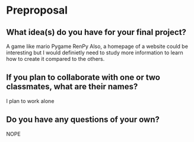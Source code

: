# Preproposal

## What idea(s) do you have for your final project?

A game like mario
Pygame 
RenPy
Also, a homepage of a website could be interesting but I would definietly need to study more information to learn how to create it compared to the others. 

## If you plan to collaborate with one or two classmates, what are their names?

I plan to work alone 

## Do you have any questions of your own?

NOPE
